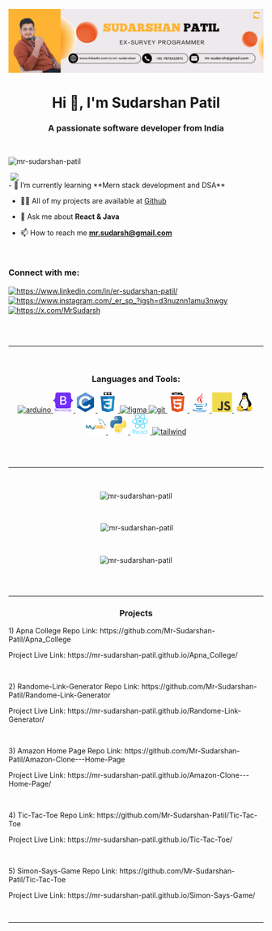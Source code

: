  
![logo](https://github.com/Mr-Sudarshan-Patil/Mr-Sudarshan-Patil/blob/main/Cover.jpg)

<h1 align="center">Hi 👋, I'm Sudarshan Patil</h1>
<h3 align="center">A passionate software developer from India</h3>
<br/>
<p align="left"> <img src="https://komarev.com/ghpvc/?username=mr-sudarshan-patil&label=Profile%20views&color=0e75b6&style=flat" alt="mr-sudarshan-patil" /> </p>

<img align="right" width="500px" src="https://user-images.githubusercontent.com/55389276/140866485-8fb1c876-9a8f-4d6a-98dc-08c4981eaf70.gif"/>
- 🌱 I’m currently learning **Mern stack development and DSA**
  
- 👨‍💻 All of my projects are available at [Github](Github)
  
- 💬 Ask me about **React & Java**
  
- 📫 How to reach me **mr.sudarsh@gmail.com**


<br/>
<h3 align="left">Connect with me:</h3>
<p align="left">
<a href="https://www.linkedin.com/in/er-sudarshan-patil/" target="blank"><img align="center" src="https://raw.githubusercontent.com/rahuldkjain/github-profile-readme-generator/master/src/images/icons/Social/linked-in-alt.svg" alt="https://www.linkedin.com/in/er-sudarshan-patil/" height="30" width="40" /></a>
<a href="https://www.instagram.com/_er_sp_?igsh=d3nuznn1amu3nwgy" target="blank"><img align="center" src="https://raw.githubusercontent.com/rahuldkjain/github-profile-readme-generator/master/src/images/icons/Social/instagram.svg" alt="https://www.instagram.com/_er_sp_?igsh=d3nuznn1amu3nwgy" height="30" width="40" /></a>
<a href="https://x.com/MrSudarsh" target="blank"><img align="center" src="https://upload.wikimedia.org/wikipedia/commons/5/53/X_logo_2023_original.svg" alt="https://x.com/MrSudarsh" height="25" width="30" /></a>
</p>
<br/>
<br/>
<hr/>
<br/>

<h3 align="center">Languages and Tools:</h3>

<p align="center"> <a href="https://www.arduino.cc/" target="_blank" rel="noreferrer"> <img src="https://cdn.worldvectorlogo.com/logos/arduino-1.svg" alt="arduino" width="40" height="40"/> </a> <a href="https://getbootstrap.com" target="_blank" rel="noreferrer"> <img src="https://raw.githubusercontent.com/devicons/devicon/master/icons/bootstrap/bootstrap-plain-wordmark.svg" alt="bootstrap" width="40" height="40"/> </a> <a href="https://www.cprogramming.com/" target="_blank" rel="noreferrer"> <img src="https://raw.githubusercontent.com/devicons/devicon/master/icons/c/c-original.svg" alt="c" width="40" height="40"/> </a> <a href="https://www.w3schools.com/css/" target="_blank" rel="noreferrer"> <img src="https://raw.githubusercontent.com/devicons/devicon/master/icons/css3/css3-original-wordmark.svg" alt="css3" width="40" height="40"/> </a> <a href="https://www.figma.com/" target="_blank" rel="noreferrer"> <img src="https://www.vectorlogo.zone/logos/figma/figma-icon.svg" alt="figma" width="40" height="40"/> </a> <a href="https://git-scm.com/" target="_blank" rel="noreferrer"> <img src="https://www.vectorlogo.zone/logos/git-scm/git-scm-icon.svg" alt="git" width="40" height="40"/> </a> <a href="https://www.w3.org/html/" target="_blank" rel="noreferrer"> <img src="https://raw.githubusercontent.com/devicons/devicon/master/icons/html5/html5-original-wordmark.svg" alt="html5" width="40" height="40"/> </a> <a href="https://www.java.com" target="_blank" rel="noreferrer"> <img src="https://raw.githubusercontent.com/devicons/devicon/master/icons/java/java-original.svg" alt="java" width="40" height="40"/> </a> <a href="https://developer.mozilla.org/en-US/docs/Web/JavaScript" target="_blank" rel="noreferrer"> <img src="https://raw.githubusercontent.com/devicons/devicon/master/icons/javascript/javascript-original.svg" alt="javascript" width="40" height="40"/> </a> <a href="https://www.linux.org/" target="_blank" rel="noreferrer"> <img src="https://raw.githubusercontent.com/devicons/devicon/master/icons/linux/linux-original.svg" alt="linux" width="40" height="40"/> </a> <a href="https://www.mysql.com/" target="_blank" rel="noreferrer"> <img src="https://raw.githubusercontent.com/devicons/devicon/master/icons/mysql/mysql-original-wordmark.svg" alt="mysql" width="40" height="40"/> </a> <a href="https://www.python.org" target="_blank" rel="noreferrer"> <img src="https://raw.githubusercontent.com/devicons/devicon/master/icons/python/python-original.svg" alt="python" width="40" height="40"/> </a> <a href="https://reactjs.org/" target="_blank" rel="noreferrer"> <img src="https://raw.githubusercontent.com/devicons/devicon/master/icons/react/react-original-wordmark.svg" alt="react" width="40" height="40"/> </a> <a href="https://tailwindcss.com/" target="_blank" rel="noreferrer"> <img src="https://www.vectorlogo.zone/logos/tailwindcss/tailwindcss-icon.svg" alt="tailwind" width="40" height="40"/> </a> </p>
<br/><br/>
<hr/>
<br/>
<p align="center"><img align="center" src="https://github-readme-stats.vercel.app/api/top-langs?username=mr-sudarshan-patil&show_icons=true&locale=en&layout=compact" alt="mr-sudarshan-patil" /></p>
<br/>
<p align="center">&nbsp;<img align="center" src="https://github-readme-stats.vercel.app/api?username=mr-sudarshan-patil&show_icons=true&locale=en" alt="mr-sudarshan-patil" /></p>
<br/>
<p align="center"><img align="center" src="https://github-readme-streak-stats.herokuapp.com/?user=mr-sudarshan-patil&" alt="mr-sudarshan-patil" /></p>
<br/>
<br/>
<hr/>
<h3 align="center">Projects</h3>
<p align="left">1) Apna College Repo Link: https://github.com/Mr-Sudarshan-Patil/Apna_College </p>
<p align="left">Project Live Link: https://mr-sudarshan-patil.github.io/Apna_College/</p>
<br/>
<p align="left">2) Randome-Link-Generator Repo Link: https://github.com/Mr-Sudarshan-Patil/Randome-Link-Generator </p>
<p align="left">Project Live Link: https://mr-sudarshan-patil.github.io/Randome-Link-Generator/ </p>
<br/>
<p align="left">3) Amazon Home Page Repo Link: https://github.com/Mr-Sudarshan-Patil/Amazon-Clone---Home-Page </p>
<p align="left">Project Live Link: https://mr-sudarshan-patil.github.io/Amazon-Clone---Home-Page/ </p>
<br/>
<p align="left">4) Tic-Tac-Toe Repo Link: https://github.com/Mr-Sudarshan-Patil/Tic-Tac-Toe </p>
<p align="left">Project Live Link: https://mr-sudarshan-patil.github.io/Tic-Tac-Toe/</p>
<br/>
<p align="left">5) Simon-Says-Game Repo Link: https://github.com/Mr-Sudarshan-Patil/Tic-Tac-Toe</p>
<p align="left">Project Live Link: https://mr-sudarshan-patil.github.io/Simon-Says-Game/</p>
<br/>
<hr/>

